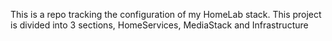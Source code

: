 This is a repo tracking the configuration of my HomeLab stack.  This project is divided into 3 sections, HomeServices, MediaStack and Infrastructure
